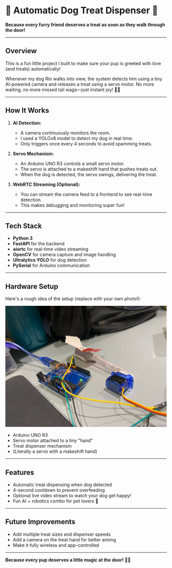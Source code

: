 # 🐾 Automatic Dog Treat Dispenser 🐾

**Because every furry friend deserves a treat as soon as they walk through the door!**

---

## Overview

This is a fun little project I built to make sure your pup is greeted with love (and treats) automatically!  

Whenever my dog Rio walks into view, the system detects him using a tiny AI-powered camera and releases a treat using a servo motor. No more waiting, no more missed tail wags—just instant joy! 🐶💖

---

## How It Works

1. **AI Detection:**  
   - A camera continuously monitors the room.
   - I used a YOLOv8 model to detect my dog in real time.
   - Only triggers once every 4 seconds to avoid spamming treats.

2. **Servo Mechanism:**  
   - An Arduino UNO R3 controls a small servo motor.
   - The servo is attached to a makeshift hand that pushes treats out.
   - When the dog is detected, the servo swings, delivering the treat.

3. **WebRTC Streaming (Optional):**  
   - You can stream the camera feed to a frontend to see real-time detection.
   - This makes debugging and monitoring super fun!  

---

## Tech Stack

- **Python 3**  
- **FastAPI** for the backend  
- **aiortc** for real-time video streaming  
- **OpenCV** for camera capture and image handling  
- **Ultralytics YOLO** for dog detection  
- **PySerial** for Arduino communication  

---

## Hardware Setup

Here's a rough idea of the setup (replace with your own photo!):

![Arduino & Servo Setup](./image.jpeg)

- Arduino UNO R3  
- Servo motor attached to a tiny "hand"  
- Treat dispenser mechanism  
- (Literally a servo with a makeshift hand)

---

## Features

- Automatic treat dispensing when dog detected  
- 4-second cooldown to prevent overfeeding  
- Optional live video stream to watch your dog get happy!  
- Fun AI + robotics combo for pet lovers 🐾  

---

## Future Improvements

- Add multiple treat sizes and dispenser speeds  
- Add a camera on the treat hand for better aiming  
- Make it fully wireless and app-controlled  

---

**Because every pup deserves a little magic at the door!** 🎉🐶  
